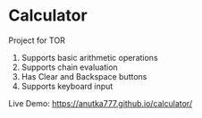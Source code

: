 # Calculator

Project for TOR

1. Supports basic arithmetic operations
2. Supports chain evaluation
3. Has Clear and Backspace buttons
4. Supports keyboard input

Live Demo: https://anutka777.github.io/calculator/